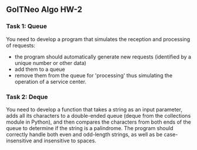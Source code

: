 ## GoITNeo Algo HW-2

### Task 1: Queue
You need to develop a program that simulates the reception and processing of requests:
 - the program should automatically generate new requests (identified by a unique number or other data)
 - add them to a queue
 - remove them from the queue for 'processing'
thus simulating the operation of a service center.

### Task 2: Deque
You need to develop a function that takes a string as an input parameter, adds all its characters to a double-ended queue (deque from the collections module in Python), and then compares the characters from both ends of the queue to determine if the string is a palindrome. The program should correctly handle both even and odd-length strings, as well as be case-insensitive and insensitive to spaces.
